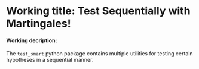 # Working title: Test Sequentially with Martingales!

#### Working decription:
The `test_smart` python package contains multiple utilities for testing certain
hypotheses in a sequential manner.